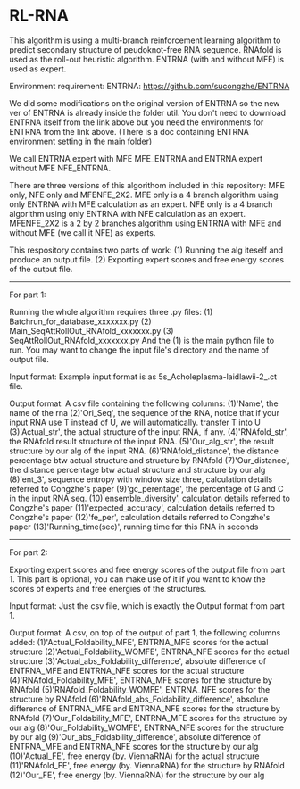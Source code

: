 # RL-RNA

This algorithm is using a multi-branch reinforcement learning algorithm to predict secondary structure of peudoknot-free RNA sequence.
RNAfold is used as the roll-out heuristic algorithm.
ENTRNA (with and without MFE) is used as expert.

Environment requirement:
ENTRNA: https://github.com/sucongzhe/ENTRNA

We did some modifications on the original version of ENTRNA so the new ver of ENTRNA is already inside the folder util. You don't need to download ENTRNA itself from the link above but you need the environments for ENTRNA from the link above. (There is a doc containing ENTRNA environment setting in the main folder)

We call ENTRNA expert with MFE MFE_ENTRNA and ENTRNA expert without MFE NFE_ENTRNA.

There are three versions of this algorithom included in this repository: MFE only, NFE only and MFENFE_2X2.
MFE only is a 4 branch algorithm using only ENTRNA with MFE calculation as an expert.
NFE only is a 4 branch algorithm using only ENTRNA with NFE calculation as an expert.
MFENFE_2X2 is a 2 by 2 branches algorithm using ENTRNA with MFE and without MFE (we call it NFE) as experts.

This respository contains two parts of work: (1) Running the alg iteself and produce an output file. (2) Exporting expert scores and free energy scores of the output file.

****************************
For part 1:

Running the whole algorithm requires three .py files:
(1) Batchrun_for_database_xxxxxxx.py
(2) Main_SeqAttRollOut_RNAfold_xxxxxxx.py
(3) SeqAttRollOut_RNAfold_xxxxxxx.py
And the (1) is the main python file to run. You may want to change the input file's directory and the name of output file.

Input format: 
Example input format is as 5s_Acholeplasma-laidlawii-2_.ct file.

Output format:
A csv file containing the following columns:
(1)'Name', the name of the rna
(2)'Ori_Seq', the sequence of the RNA, notice that if your input RNA use T instead of U, we will automatically. transfer T into U
(3)'Actual_str', the actual structure of the input RNA, if any.
(4)'RNAfold_str', the RNAfold result structure of the input RNA.
(5)'Our_alg_str', the result structure by our alg of the input RNA.
(6)'RNAfold_distance', the distance percentage btw actual structure and structure by RNAfold
(7)'Our_distance', the distance percentage btw actual structure and structure by our alg
(8)'ent_3', sequence entropy with window size three, calculation details referred to Congzhe's paper
(9)'gc_perentage', the percentage of G and C in the input RNA seq.
(10)'ensemble_diversity', calculation details referred to Congzhe's paper
(11)'expected_accuracy', calculation details referred to Congzhe's paper
(12)'fe_per', calculation details referred to Congzhe's paper
(13)'Running_time(sec)', running time for this RNA in seconds


****************************
For part 2:

Exporting expert scores and free energy scores of the output file from part 1. This part is optional, you can make use of it if you want to know the scores of experts and free energies of the structures.

Input format:
Just the csv file, which is exactly the Output format from part 1.

Output format:
A csv, on top of the output of part 1,  the following columns added:
(1)'Actual_Foldability_MFE', ENTRNA_MFE scores for the actual structure
(2)'Actual_Foldability_WOMFE', ENTRNA_NFE scores for the actual structure
(3)'Actual_abs_Foldability_difference', absolute difference of ENTRNA_MFE and ENTRNA_NFE scores for the actual structure
(4)'RNAfold_Foldability_MFE', ENTRNA_MFE scores for the structure by RNAfold
(5)'RNAfold_Foldability_WOMFE', ENTRNA_NFE scores for the structure by RNAfold
(6)'RNAfold_abs_Foldability_difference', absolute difference of ENTRNA_MFE and ENTRNA_NFE scores for the structure by RNAfold
(7)'Our_Foldability_MFE', ENTRNA_MFE scores for the structure by our alg
(8)'Our_Foldability_WOMFE', ENTRNA_NFE scores for the structure by our alg
(9)'Our_abs_Foldability_difference', absolute difference of ENTRNA_MFE and ENTRNA_NFE scores for the structure by our alg
(10)'Actual_FE', free energy (by. ViennaRNA) for the actual structure
(11)'RNAfold_FE', free energy (by. ViennaRNA) for the structure by RNAfold
(12)'Our_FE', free energy (by. ViennaRNA) for the structure by our alg




